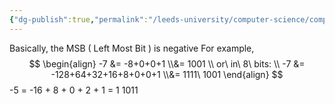 ```yaml
---
{"dg-publish":true,"permalink":"/leeds-university/computer-science/compulsory-modules/computer-architecture/section-4-representing-numbers/signed-integer-representation/two-s-compliment/"}
---
```


Basically, the MSB ( Left Most Bit ) is negative
For example,
$$
\begin{align}
-7 &= -8+0+0+1 \\&= 1001 \\
or\ in\ 8\ bits: \\
-7 &= -128+64+32+16+8+0+0+1 \\&= 1111\ 1001
\end{align}
$$
-5 = -16 + 8 + 0 + 2 + 1
= 1 1011
